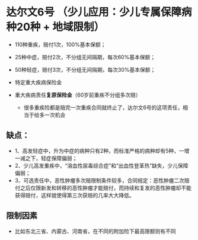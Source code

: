# 达尔文6号 （少儿应用：少儿专属保障病种20种 + 地域限制）
  - 110种重疾，赔付1次，100%基本保额；
  - 25种中症，赔付2次，不分组无间隔期，每次60%基本保额；
  - 50种轻症，赔付3次，不分组无间隔期，每次30%基本保额；

  - 特定重大疾病保险金
  - 重大疾病责任**复原保险金**（60岁前重疾不分组多次赔）
    - 很多重疾险都是赔完一次重疾合同就终止了，达尔文6号的这项责任，相当于给多一次机会

## 缺点：
  - 1、高发轻症中，升为中症的病种只有2种，而标准严格的病种却有5种，一增一减之下，轻症保障偏弱；
  - 2、少儿高发重疾中，“溶血性尿毒综合症”和“出血性登革热”缺失，少儿保障偏弱；
  - 3、可选责任中，恶性肿瘤多次赔限制条件较多，合同规定：恶性肿瘤二次赔付之后仅限新发和转移的恶性肿瘤才能赔付，而持续和复发的恶性肿瘤却不能获得赔付，这样就使得第三次获赔的几率大大降低。

## 限制因素
  - 比如东北三省、内蒙古、河南省，在不同的附加险下最高限额则有不同